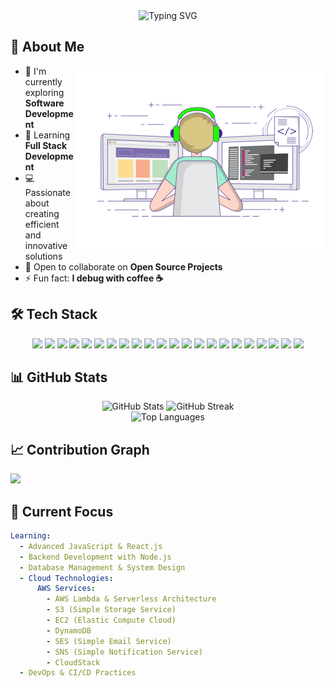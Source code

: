 <div align="center">
  <img src="https://readme-typing-svg.herokuapp.com?font=Fira+Code&weight=600&size=30&duration=3000&pause=1000&color=2F81F7&center=true&vCenter=true&random=false&width=600&lines=Hi+%F0%9F%91%8B+I'm+Sanjay;A+Passionate+Software+Developer;Welcome+to+my+GitHub+Profile!" alt="Typing SVG" />
</div>


## 💫 About Me
<img align="right" alt="Coding" width="400" src="https://raw.githubusercontent.com/devSouvik/devSouvik/master/gif3.gif"/>

- 🔭 I'm currently exploring **Software Development**
- 🌱 Learning **Full Stack Development**
- 💻 Passionate about creating efficient and innovative solutions
- 👯 Open to collaborate on **Open Source Projects**
- ⚡ Fun fact: **I debug with coffee ☕**

## 🛠️ Tech Stack
<p align="center">
  <!-- Programming Languages -->
  <img src="https://img.shields.io/badge/Python-3776AB?style=for-the-badge&logo=python&logoColor=white" />
  <img src="https://img.shields.io/badge/JavaScript-F7DF1E?style=for-the-badge&logo=javascript&logoColor=black" />
  <img src="https://img.shields.io/badge/Java-ED8B00?style=for-the-badge&logo=openjdk&logoColor=white" />
  <img src="https://img.shields.io/badge/C++-00599C?style=for-the-badge&logo=c%2B%2B&logoColor=white" />
  
  <!-- Frontend -->
  <img src="https://img.shields.io/badge/React-20232A?style=for-the-badge&logo=react&logoColor=61DAFB" />
  <img src="https://img.shields.io/badge/HTML5-E34F26?style=for-the-badge&logo=html5&logoColor=white" />
  <img src="https://img.shields.io/badge/CSS3-1572B6?style=for-the-badge&logo=css3&logoColor=white" />
  <img src="https://img.shields.io/badge/Bootstrap-563D7C?style=for-the-badge&logo=bootstrap&logoColor=white" />
  
  <!-- Backend & Databases -->
  <img src="https://img.shields.io/badge/Node.js-43853D?style=for-the-badge&logo=node.js&logoColor=white" />
  <img src="https://img.shields.io/badge/Express.js-404D59?style=for-the-badge" />
  <img src="https://img.shields.io/badge/MongoDB-4EA94B?style=for-the-badge&logo=mongodb&logoColor=white" />
  <img src="https://img.shields.io/badge/MySQL-00000F?style=for-the-badge&logo=mysql&logoColor=white" />
  
  <!-- Tools -->
  <img src="https://img.shields.io/badge/Git-F05032?style=for-the-badge&logo=git&logoColor=white" />
  <img src="https://img.shields.io/badge/Visual_Studio_Code-0078D4?style=for-the-badge&logo=visual%20studio%20code&logoColor=white" />
  <img src="https://img.shields.io/badge/Docker-2496ED?style=for-the-badge&logo=docker&logoColor=white" />
  
  <!-- AWS Services -->
  <img src="https://img.shields.io/badge/AWS%20Lambda-FF9900?style=for-the-badge&logo=aws-lambda&logoColor=white" />
  <img src="https://img.shields.io/badge/Amazon%20S3-569A31?style=for-the-badge&logo=amazon-s3&logoColor=white" />
  <img src="https://img.shields.io/badge/Amazon%20EC2-FF9900?style=for-the-badge&logo=amazon-ec2&logoColor=white" />
  <img src="https://img.shields.io/badge/Amazon%20DynamoDB-4053D6?style=for-the-badge&logo=amazon-dynamodb&logoColor=white" />
  <img src="https://img.shields.io/badge/AWS%20SES-DD344C?style=for-the-badge&logo=amazon-aws&logoColor=white" />
  <img src="https://img.shields.io/badge/AWS%20SNS-FF4F8B?style=for-the-badge&logo=amazon-aws&logoColor=white" />
  <img src="https://img.shields.io/badge/AWS%20CloudStack-232F3E?style=for-the-badge&logo=amazon-aws&logoColor=white" />
</p>

## 📊 GitHub Stats
<div align="center">
  <img src="https://github-readme-stats.vercel.app/api?username=sanjayyy-22&show_icons=true&theme=github_dark&hide_border=true" alt="GitHub Stats" height="170" />
  <img src="https://github-readme-streak-stats.herokuapp.com/?user=sanjayyy-22&theme=github-dark-blue&hide_border=true" alt="GitHub Streak" height="170" />
</div>

<div align="center">
  <img src="https://github-readme-stats.vercel.app/api/top-langs/?username=sanjayyy-22&layout=compact&theme=github_dark&hide_border=true" alt="Top Languages" />
</div>

## 📈 Contribution Graph
<img src="https://github-readme-activity-graph.vercel.app/graph?username=sanjayyy-22&theme=github-dark&hide_border=true" />

## 🌟 Current Focus
```yaml
Learning:
  - Advanced JavaScript & React.js
  - Backend Development with Node.js
  - Database Management & System Design
  - Cloud Technologies:
      AWS Services:
        - AWS Lambda & Serverless Architecture
        - S3 (Simple Storage Service)
        - EC2 (Elastic Compute Cloud)
        - DynamoDB
        - SES (Simple Email Service)
        - SNS (Simple Notification Service)
        - CloudStack
  - DevOps & CI/CD Practices

